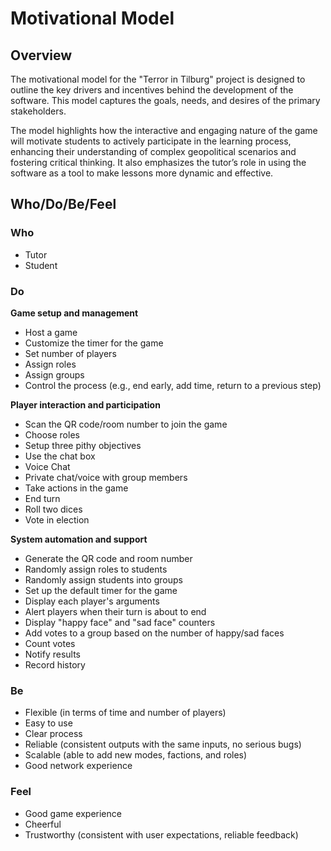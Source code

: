 # Motivational Model

## Overview
The motivational model for the "Terror in Tilburg" project is designed to outline the key drivers and incentives behind the development of the software. This model captures the goals, needs, and desires of the primary stakeholders.

The model highlights how the interactive and engaging nature of the game will motivate students to actively participate in the learning process, enhancing their understanding of complex geopolitical scenarios and fostering critical thinking. It also emphasizes the tutor’s role in using the software as a tool to make lessons more dynamic and effective.

## Who/Do/Be/Feel

### Who

- Tutor
- Student 

### Do

**Game setup and management**
- Host a game
- Customize the timer for the game
- Set number of players
- Assign roles
- Assign groups
- Control the process (e.g., end early, add time, return to a previous step)

**Player interaction and participation**
- Scan the QR code/room number to join the game
- Choose roles
- Setup three pithy objectives
- Use the chat box
- Voice Chat
- Private chat/voice with group members
- Take actions in the game
- End turn
- Roll two dices 
- Vote in election

**System automation and support**
- Generate the QR code and room number 
- Randomly assign roles to students
- Randomly assign students into groups
- Set up the default timer for the game
- Display each player's arguments
- Alert players when their turn is about to end
- Display "happy face" and "sad face" counters
- Add votes to a group based on the number of happy/sad faces
- Count votes 
- Notify results
- Record history

### Be

- Flexible (in terms of time and number of players)
- Easy to use
- Clear process
- Reliable (consistent outputs with the same inputs, no serious bugs)
- Scalable (able to add new modes, factions, and roles)
- Good network experience

### Feel

- Good game experience
- Cheerful
- Trustworthy (consistent with user expectations, reliable feedback)
